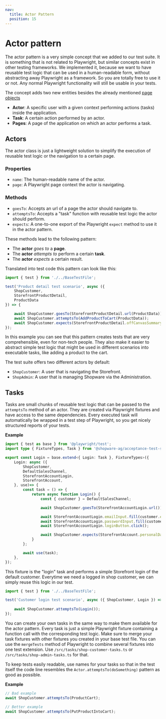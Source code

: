 ```yaml
---
nav:
  title: Actor Pattern
  position: 15
---
```


# Actor pattern

The actor pattern is a very simple concept that we added to our test suite. It is something that is not related to Playwright, but similar concepts exist in other testing frameworks. We implemented it, because we want to have reusable test logic that can be used in a human-readable form, without abstracting away Playwright as a framework. So you are totally free to use it or not. Any normal Playwright functionality will still be usable in your tests.

The concept adds two new entities besides the already mentioned [page objects](./page-object.md)

- **Actor**: A specific user with a given context performing actions (tasks) inside the application.
- **Task**: A certain action performed by an actor.
- **Pages**: A page of the application on which an actor performs a task.

## Actors

The actor class is just a lightweight solution to simplify the execution of reusable test logic or the navigation to a certain page.

### Properties

- `name`: The human-readable name of the actor.
- `page`: A Playwright page context the actor is navigating.

### Methods

- `goesTo`: Accepts an url of a page the actor should navigate to.
- `attemptsTo`: Accepts a "task" function with reusable test logic the actor should perform.
- `expects`: A one-to-one export of the Playwright `expect` method to use it in the actor pattern.

These methods lead to the following pattern:

- The **actor** *goes to* a **page**.
- The **actor** *attempts to* perform a certain **task**.
- The **actor** *expects* a certain result.

Translated into test code this pattern can look like this:

```TypeScript
import { test } from './../BaseTestFile';

test('Product detail test scenario', async ({ 
    ShopCustomer, 
    StorefrontProductDetail, 
    ProductData 
}) => {

    await ShopCustomer.goesTo(StorefrontProductDetail.url(ProductData));
    await ShopCustomer.attemptsTo(AddProductToCart(ProductData));
    await ShopCustomer.expects(StorefrontProductDetail.offCanvasSummaryTotalPrice).toHaveText('€99.99*');
});
```

In this example you can see that this pattern creates tests that are very comprehensible, even for non-tech people. They also make it easier to abstract simple test logic that might be used in different scenarios into executable tasks, like adding a product to the cart.

The test suite offers two different actors by default:

- `ShopCustomer`: A user that is navigating the Storefront.
- `ShopAdmin`: A user that is managing Shopware via the Administration.

## Tasks

Tasks are small chunks of reusable test logic that can be passed to the `attemptsTo` method of an actor. They are created via Playwright fixtures and have access to the same dependencies. Every executed task will automatically be wrapped in a test step of Playwright, so you get nicely structured reports of your tests.

**Example**

```TypeScript
import { test as base } from '@playwright/test';
import type { FixtureTypes, Task } from '@shopware-ag/acceptance-test-suite';

export const Login = base.extend<{ Login: Task }, FixtureTypes>({
    Login: async ({
        ShopCustomer,
        DefaultSalesChannel,
        StorefrontAccountLogin,
        StorefrontAccount,
    }, use)=> {
        const task = () => {
            return async function Login() {
                const { customer } = DefaultSalesChannel;

                await ShopCustomer.goesTo(StorefrontAccountLogin.url());

                await StorefrontAccountLogin.emailInput.fill(customer.email);
                await StorefrontAccountLogin.passwordInput.fill(customer.password);
                await StorefrontAccountLogin.loginButton.click();

                await ShopCustomer.expects(StorefrontAccount.personalDataCardTitle).toBeVisible();
            }
        };

        await use(task);
    },
});
```

This fixture is the "login" task and performs a simple Storefront login of the default customer. Everytime we need a logged in shop customer, we can simply reuse this logic in our test.

```TypeScript
import { test } from './../BaseTestFile';

test('Customer login test scenario', async ({ ShopCustomer, Login }) => {
    
    await ShopCustomer.attemptsTo(Login());
});
```

You can create your own tasks in the same way to make them available for the actor pattern. Every task is just a simple Playwright fixture containing a function call with the corresponding test logic. Make sure to merge your task fixtures with other fixtures you created in your base test file. You can use the `mergeTests` method of Playwright to combine several fixtures into one test extension. Use `/src/tasks/shop-customer-tasks.ts` or `/src/tasks/shop-admin-tasks.ts` for that.

To keep tests easily readable, use names for your tasks so that in the test itself the code line resembles the `Actor.attemptsTo(doSomething)` pattern as good as possible.

**Example**

```TypeScript
// Bad example
await ShopCustomer.attemptsTo(ProductCart);

// Better example
await ShopCustomer.attemptsTo(PutProductIntoCart);
```